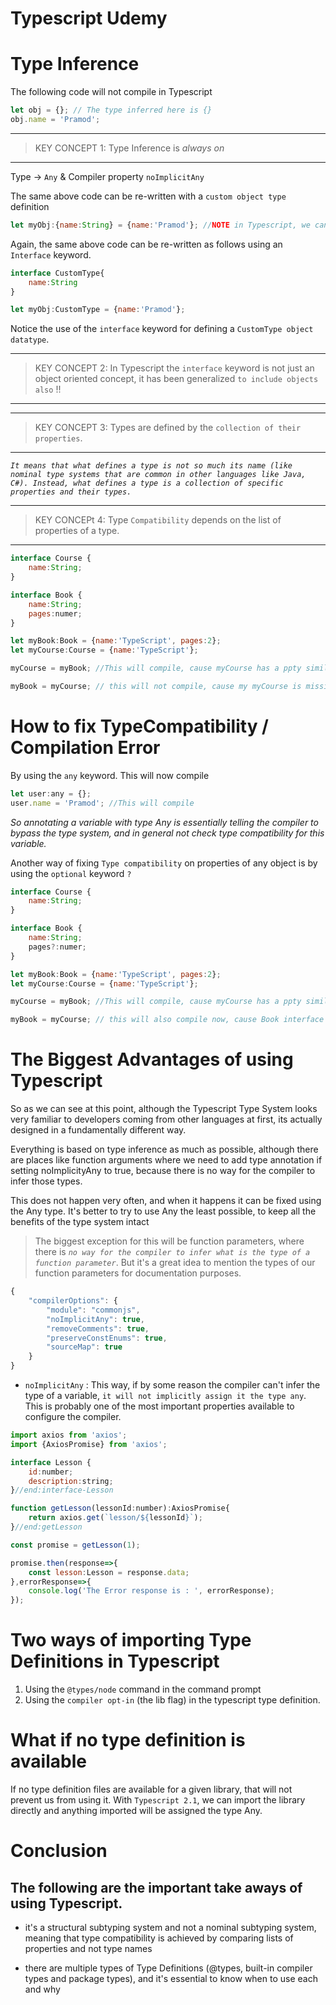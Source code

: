 # Typescript Udemy

# Type Inference

The following code will not compile in Typescript

```js
let obj = {}; // The type inferred here is {}
obj.name = 'Pramod';
```
---
> KEY CONCEPT 1: Type Inference is _always on_
---

Type -> `Any` & Compiler property `noImplicitAny`

The same above code can be re-written with a `custom object type` definition

```js
let myObj:{name:String} = {name:'Pramod'}; //NOTE in Typescript, we can assign even the datatype as a custom object
```

Again, the same above code can be re-written as follows using an `Interface` keyword.

```js
interface CustomType{
    name:String
}

let myObj:CustomType = {name:'Pramod'};
```

Notice the use of the `interface` keyword for defining a `CustomType object datatype`.

---
> KEY CONCEPT 2: In Typescript the `interface` keyword is not just an object oriented concept, it has been generalized `to include objects also` !!
---

---
> KEY CONCEPT 3: Types are defined by the `collection of their properties`.
---

_`It means that what defines a type is not so much its name (like nominal type systems that are common in other languages like Java, C#). Instead, what defines a type is a collection of specific properties and their types.`_

---
> KEY CONCEPt 4: Type `Compatibility` depends on the list of properties of a type.
---

```js
interface Course {
    name:String;
}

interface Book {
    name:String;
    pages:numer;
}

let myBook:Book = {name:'TypeScript', pages:2};
let myCourse:Course = {name:'TypeScript'};

myCourse = myBook; //This will compile, cause myCourse has a ppty similar in myBook

myBook = myCourse; // this will not compile, cause my myCourse is missing a property pages  

```

# How to fix TypeCompatibility / Compilation Error

By using the `any` keyword. This will now compile

```js
let user:any = {};
user.name = 'Pramod'; //This will compile
```
_So annotating a variable with type Any is essentially telling the compiler to bypass the type system, and in general not check type compatibility for this variable._

Another way of fixing `Type compatibility` on properties of any object is by using the `optional` keyword `?`

```js
interface Course {
    name:String;
}

interface Book {
    name:String;
    pages?:numer;
}

let myBook:Book = {name:'TypeScript', pages:2};
let myCourse:Course = {name:'TypeScript'};

myCourse = myBook; //This will compile, cause myCourse has a ppty similar in myBook

myBook = myCourse; // this will also compile now, cause Book interface has an optional property.
```

# The Biggest Advantages of using Typescript

So as we can see at this point, although the Typescript Type System looks very familiar to developers coming from other languages at first, its actually designed in a fundamentally different way.

Everything is based on type inference as much as possible, although there are places like function arguments where we need to add type annotation if setting noImplicityAny to true, because there is no way for the compiler to infer those types.

This does not happen very often, and when it happens it can be fixed using the Any type. It's better to try to use Any the least possible, to keep all the benefits of the type system intact


> The biggest exception for this will be function parameters, where there is _`no way for the compiler to infer what is the type of a function parameter`_. But it's a great idea to mention the types of our function parameters for documentation purposes.

```js
{
    "compilerOptions": {
        "module": "commonjs",
        "noImplicitAny": true,
        "removeComments": true,
        "preserveConstEnums": true,
        "sourceMap": true
    }
}
```
- `noImplicitAny` : This way, if by some reason the compiler can't infer the type of a variable, `it will not implicitly assign it the type any`. This is probably one of the most important properties available to configure the compiler.

```js
import axios from 'axios';
import {AxiosPromise} from 'axios';

interface Lesson {
    id:number;
    description:string;
}//end:interface-Lesson

function getLesson(lessonId:number):AxiosPromise{
    return axios.get(`lesson/${lessonId}`);
}//end:getLesson

const promise = getLesson(1);

promise.then(response=>{
    const lesson:Lesson = response.data;
},errorResponse=>{
    console.log('The Error response is : ', errorResponse);
});
```

# Two ways of importing Type Definitions in Typescript

1. Using the `@types/node` command in the command prompt
2. Using the `compiler opt-in` (the lib flag) in the typescript type definition.


# What if no type definition is available

If no type definition files are available for a given library, that will not prevent us from using it. With `Typescript 2.1`, we can import the library directly and anything imported will be assigned the type Any.

# Conclusion

## The following are the important take aways of using Typescript.

- it's a structural subtyping system and not a nominal subtyping system, meaning that type compatibility is achieved by comparing lists of properties and not type names

- there are multiple types of Type Definitions (@types, built-in compiler types and package types), and it's essential to know when to use each and why
